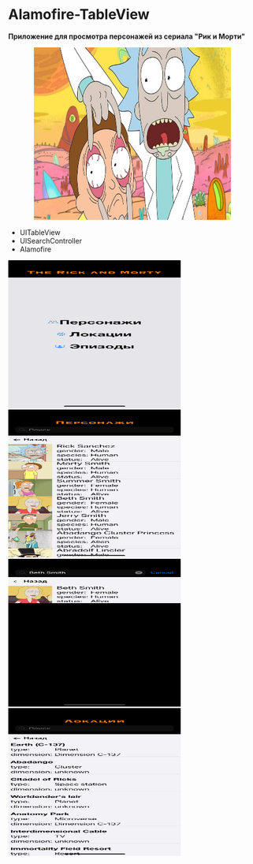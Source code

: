 # Alamofire-TableView


**Приложение для просмотра персонажей из сериала "Рик и Морти"**

<p align="center">
<img src="https://github.com/Demiantcev/Alamofire-TableView/blob/main/Presention/e8572496-b0fa-4222-bcf3-ab13dea8de48.jpg"
width="400" height="350">

* UITableView
* UISearchController
* Alamofire

<img align="left">
<img src="https://github.com/Demiantcev/Alamofire-TableView/blob/main/Presention/Simulator%20Screen%20Shot%20-%20iPhone%2014%20Pro%20-%202023-02-13%20at%2022.11.09.png"
width="350" height="300">

<img align="right">
<img src="https://github.com/Demiantcev/Alamofire-TableView/blob/main/Presention/Simulator%20Screen%20Shot%20-%20iPhone%2014%20Pro%20-%202023-02-13%20at%2022.11.23.png"
width="350" height="300">
  
<img align="left">
<img src="https://github.com/Demiantcev/Alamofire-TableView/blob/main/Presention/Simulator%20Screen%20Shot%20-%20iPhone%2014%20Pro%20-%202023-02-13%20at%2022.11.35.png"
width="350" height="300">

<img align="right">
<img src="https://github.com/Demiantcev/Alamofire-TableView/blob/main/Presention/Simulator%20Screen%20Shot%20-%20iPhone%2014%20Pro%20-%202023-02-13%20at%2022.11.46.png"
width="350" height="300">
  
